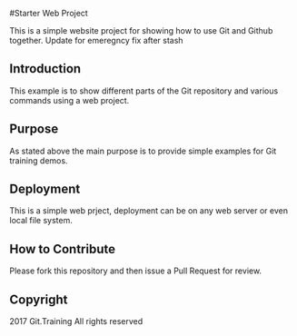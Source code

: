 #Starter Web Project

This is a simple website project for showing how to use Git and Github together. Update for emeregncy fix after stash

## Introduction

This example is to show different parts of the Git repository and various commands using a web project.

## Purpose

As stated above the main purpose is to provide simple examples for Git training demos.

## Deployment

This is a simple web prject, deployment can be on any web server or even local file system.

## How to Contribute

Please fork this repository and then issue a Pull Request for review.

## Copyright

2017 Git.Training All rights reserved